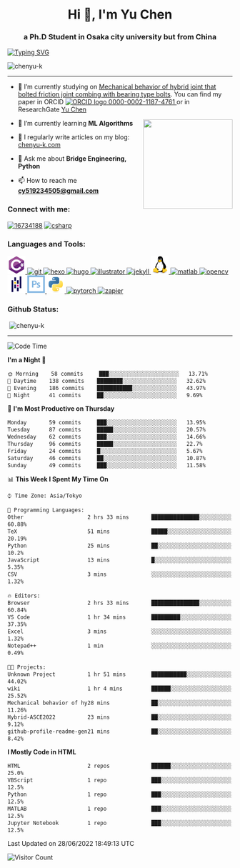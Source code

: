 <h1 align="center">Hi 👋, I'm Yu Chen 
</h1> 
<h3 align="center">a Ph.D Student in Osaka city university but from China</h3>


[![Typing SVG](https://readme-typing-svg.herokuapp.com?color=E536F7&vCenter=true&lines=Nice+to+meet+you+~~~;I'm+gonna+crash+out+%F0%9F%92%A4)](https://git.io/typing-svg)
<p align="left"> <img src="https://komarev.com/ghpvc/?username=chenyu-k&label=Profile%20views&color=0e75b6&style=flat&color=ff69b4" alt="chenyu-k" /> </p>

---

- 🔭 I’m currently studying on [Mechanical behavior of hybrid joint that bolted friction joint combing with bearing type bolts](https://www.researchgate.net/profile/Yu-Chen-505).  You can find my paper in ORCID <a href="https://orcid.org/0000-0002-1187-4761"> <img alt="ORCID logo" src="https://info.orcid.org/wp-content/uploads/2019/11/orcid_16x16.png" width="16" height="16" /> 0000-0002-1187-4761 </a> or in ResearchGate [Yu Chen](https://www.researchgate.net/profile/Yu-Chen-505)

<img align="right" width="200" height="200" src="https://raw.githubusercontent.com/ChenYu-K/ChenYu-K/main/charts/raining-pixel.gif">
     
- 🌱 I’m currently learning **ML Algorithms**

- 📝 I regularly write articles on my blog: [chenyu-k.com](chenyu-k.com) 
- 💬 Ask me about **Bridge Engineering, Python**

- 📫 How to reach me **cy519234505@gmail.com**


<h3 align="left">Connect with me:</h3>
<p align="left">
<a href="https://stackoverflow.com/users/16734188" target="blank"><img align="center" src="https://raw.githubusercontent.com/rahuldkjain/github-profile-readme-generator/master/src/images/icons/Social/stack-overflow.svg" alt="16734188" height="30" width="40" /></a>
<a href="https://www.researchgate.net/profile/Yu-Chen-505" target="_blank" rel="noreferrer"> <img align="center" src="https://raw.githubusercontent.com/ChenYu-K/ChenYu-K/main/charts/researchgate.svg" alt="csharp" width="35" height="35"/> </a>
</p>



<h3 align="left">Languages and Tools:</h3>
<p align="left"> <a href="https://www.w3schools.com/cs/" target="_blank" rel="noreferrer"> <img src="https://raw.githubusercontent.com/devicons/devicon/master/icons/csharp/csharp-original.svg" alt="csharp" width="40" height="40"/> </a> <a href="https://git-scm.com/" target="_blank" rel="noreferrer"> <img src="https://www.vectorlogo.zone/logos/git-scm/git-scm-icon.svg" alt="git" width="40" height="40"/> </a> <a href="hexo.io/" target="_blank" rel="noreferrer"> <img src="https://www.vectorlogo.zone/logos/hexoio/hexoio-icon.svg" alt="hexo" width="40" height="40"/> </a> <a href="https://gohugo.io/" target="_blank" rel="noreferrer"> <img src="https://api.iconify.design/logos-hugo.svg" alt="hugo" width="40" height="40"/> </a> <a href="https://www.adobe.com/in/products/illustrator.html" target="_blank" rel="noreferrer"> <img src="https://www.vectorlogo.zone/logos/adobe_illustrator/adobe_illustrator-icon.svg" alt="illustrator" width="40" height="40"/> </a> <a href="https://jekyllrb.com/" target="_blank" rel="noreferrer"> <img src="https://www.vectorlogo.zone/logos/jekyllrb/jekyllrb-icon.svg" alt="jekyll" width="40" height="40"/> </a> <a href="https://www.linux.org/" target="_blank" rel="noreferrer"> <img src="https://raw.githubusercontent.com/devicons/devicon/master/icons/linux/linux-original.svg" alt="linux" width="40" height="40"/> </a> <a href="https://www.mathworks.com/" target="_blank" rel="noreferrer"> <img src="https://upload.wikimedia.org/wikipedia/commons/2/21/Matlab_Logo.png" alt="matlab" width="40" height="40"/> </a> <a href="https://opencv.org/" target="_blank" rel="noreferrer"> <img src="https://www.vectorlogo.zone/logos/opencv/opencv-icon.svg" alt="opencv" width="40" height="40"/> </a> <a href="https://pandas.pydata.org/" target="_blank" rel="noreferrer"> <img src="https://raw.githubusercontent.com/devicons/devicon/2ae2a900d2f041da66e950e4d48052658d850630/icons/pandas/pandas-original.svg" alt="pandas" width="40" height="40"/> </a> <a href="https://www.photoshop.com/en" target="_blank" rel="noreferrer"> <img src="https://raw.githubusercontent.com/devicons/devicon/master/icons/photoshop/photoshop-line.svg" alt="photoshop" width="40" height="40"/> </a> <a href="https://www.python.org" target="_blank" rel="noreferrer"> <img src="https://raw.githubusercontent.com/devicons/devicon/master/icons/python/python-original.svg" alt="python" width="40" height="40"/> </a> <a href="https://pytorch.org/" target="_blank" rel="noreferrer"> <img src="https://www.vectorlogo.zone/logos/pytorch/pytorch-icon.svg" alt="pytorch" width="40" height="40"/> </a> <a href="https://zapier.com" target="_blank" rel="noreferrer"> <img src="https://www.vectorlogo.zone/logos/zapier/zapier-icon.svg" alt="zapier" width="40" height="40"/> </a> </p>

<h3 align="left">Github Status:</h3>
<p>&nbsp;<img align="center" src="https://github-readme-stats.vercel.app/api?username=chenyu-k&show_icons=true&locale=en&theme=radical" alt="chenyu-k" /></p>

---

<!--START_SECTION:waka-->
![Code Time](http://img.shields.io/badge/Code%20Time-4%20hrs%2012%20mins-blue)

**I'm a Night 🦉** 

```text
🌞 Morning    58 commits     ███░░░░░░░░░░░░░░░░░░░░░░   13.71% 
🌆 Daytime    138 commits    ████████░░░░░░░░░░░░░░░░░   32.62% 
🌃 Evening    186 commits    ███████████░░░░░░░░░░░░░░   43.97% 
🌙 Night      41 commits     ██░░░░░░░░░░░░░░░░░░░░░░░   9.69%

```
📅 **I'm Most Productive on Thursday** 

```text
Monday       59 commits     ███░░░░░░░░░░░░░░░░░░░░░░   13.95% 
Tuesday      87 commits     █████░░░░░░░░░░░░░░░░░░░░   20.57% 
Wednesday    62 commits     ███░░░░░░░░░░░░░░░░░░░░░░   14.66% 
Thursday     96 commits     █████░░░░░░░░░░░░░░░░░░░░   22.7% 
Friday       24 commits     █░░░░░░░░░░░░░░░░░░░░░░░░   5.67% 
Saturday     46 commits     ██░░░░░░░░░░░░░░░░░░░░░░░   10.87% 
Sunday       49 commits     ███░░░░░░░░░░░░░░░░░░░░░░   11.58%

```


📊 **This Week I Spent My Time On** 

```text
⌚︎ Time Zone: Asia/Tokyo

💬 Programming Languages: 
Other                    2 hrs 33 mins       ███████████████░░░░░░░░░░   60.88% 
TeX                      51 mins             █████░░░░░░░░░░░░░░░░░░░░   20.19% 
Python                   25 mins             ██░░░░░░░░░░░░░░░░░░░░░░░   10.2% 
JavaScript               13 mins             █░░░░░░░░░░░░░░░░░░░░░░░░   5.35% 
CSV                      3 mins              ░░░░░░░░░░░░░░░░░░░░░░░░░   1.32%

🔥 Editors: 
Browser                  2 hrs 33 mins       ███████████████░░░░░░░░░░   60.84% 
VS Code                  1 hr 34 mins        █████████░░░░░░░░░░░░░░░░   37.35% 
Excel                    3 mins              ░░░░░░░░░░░░░░░░░░░░░░░░░   1.32% 
Notepad++                1 min               ░░░░░░░░░░░░░░░░░░░░░░░░░   0.49%

🐱‍💻 Projects: 
Unknown Project          1 hr 51 mins        ███████████░░░░░░░░░░░░░░   44.02% 
wiki                     1 hr 4 mins         ██████░░░░░░░░░░░░░░░░░░░   25.52% 
Mechanical behavior of hy28 mins             ██░░░░░░░░░░░░░░░░░░░░░░░   11.26% 
Hybrid-ASCE2022          23 mins             ██░░░░░░░░░░░░░░░░░░░░░░░   9.12% 
github-profile-readme-gen21 mins             ██░░░░░░░░░░░░░░░░░░░░░░░   8.42%

```

**I Mostly Code in HTML** 

```text
HTML                     2 repos             ██████░░░░░░░░░░░░░░░░░░░   25.0% 
VBScript                 1 repo              ███░░░░░░░░░░░░░░░░░░░░░░   12.5% 
Python                   1 repo              ███░░░░░░░░░░░░░░░░░░░░░░   12.5% 
MATLAB                   1 repo              ███░░░░░░░░░░░░░░░░░░░░░░   12.5% 
Jupyter Notebook         1 repo              ███░░░░░░░░░░░░░░░░░░░░░░   12.5%

```



 Last Updated on 28/06/2022 18:49:13 UTC
<!--END_SECTION:waka-->

![Visitor Count](https://profile-counter.glitch.me/ChenYu-K/count.svg)

<!--  -->
<!-- # Powerby -->
<!-- [views-counter](https://github.com/antonkomarev/github-profile-views-counter) -->
<!--  -->
